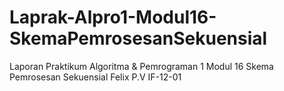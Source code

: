 # Laprak-Alpro1-Modul16-SkemaPemrosesanSekuensial
Laporan Praktikum Algoritma &amp; Pemrograman 1 Modul 16 Skema Pemrosesan Sekuensial Felix P.V IF-12-01
